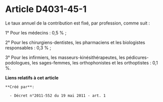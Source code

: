 # Article D4031-45-1

Le taux annuel de la contribution est fixé, par profession, comme suit : 

1° Pour les médecins : 0,5 % ; 

2° Pour les chirurgiens-dentistes, les pharmaciens et les biologistes responsables : 0,3 % ; 

3° Pour les infirmiers, les masseurs-kinésithérapeutes, les pédicures-podologues, les sages-femmes, les orthophonistes et les
orthoptistes : 0,1 %.

**Liens relatifs à cet article**

	**Créé par**:

	  - Décret n°2011-552 du 19 mai 2011 - art. 1
